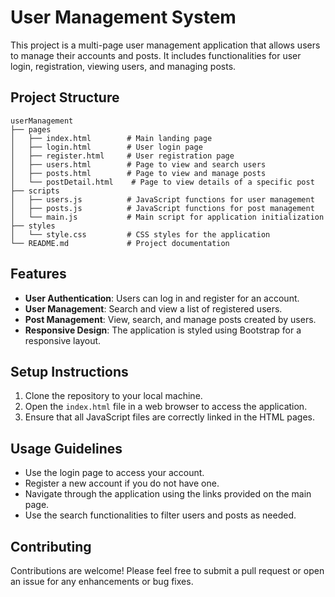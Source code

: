 # User Management System

This project is a multi-page user management application that allows users to manage their accounts and posts. It includes functionalities for user login, registration, viewing users, and managing posts.

## Project Structure

```
userManagement
├── pages
│   ├── index.html        # Main landing page
│   ├── login.html        # User login page
│   ├── register.html     # User registration page
│   ├── users.html        # Page to view and search users
│   ├── posts.html        # Page to view and manage posts
│   └── postDetail.html    # Page to view details of a specific post
├── scripts
│   ├── users.js          # JavaScript functions for user management
│   ├── posts.js          # JavaScript functions for post management
│   └── main.js           # Main script for application initialization
├── styles
│   └── style.css         # CSS styles for the application
└── README.md             # Project documentation
```

## Features

- **User Authentication**: Users can log in and register for an account.
- **User Management**: Search and view a list of registered users.
- **Post Management**: View, search, and manage posts created by users.
- **Responsive Design**: The application is styled using Bootstrap for a responsive layout.

## Setup Instructions

1. Clone the repository to your local machine.
2. Open the `index.html` file in a web browser to access the application.
3. Ensure that all JavaScript files are correctly linked in the HTML pages.

## Usage Guidelines

- Use the login page to access your account.
- Register a new account if you do not have one.
- Navigate through the application using the links provided on the main page.
- Use the search functionalities to filter users and posts as needed.

## Contributing

Contributions are welcome! Please feel free to submit a pull request or open an issue for any enhancements or bug fixes.